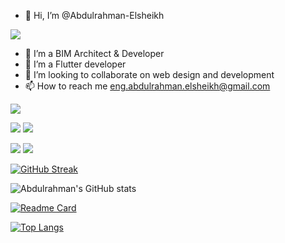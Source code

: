 - 👋 Hi, I’m @Abdulrahman-Elsheikh

![](https://media.giphy.com/media/qgQUggAC3Pfv687qPC/giphy.gif)

- 👀 I’m a BIM Architect & Developer
- 🌱 I’m a Flutter developer
- 💞️ I’m looking to collaborate on web design and development
- 📫 How to reach me eng.abdulrahman.elsheikh@gmail.com

![](http://github-profile-summary-cards.vercel.app/api/cards/profile-details?username=Abdulrahman-Elsheikh&theme=github_dark)

![](http://github-profile-summary-cards.vercel.app/api/cards/repos-per-language?username=Abdulrahman-Elsheikh&theme=github_dark)  ![](http://github-profile-summary-cards.vercel.app/api/cards/most-commit-language?username=Abdulrahman-Elsheikh&theme=github_dark)

![](http://github-profile-summary-cards.vercel.app/api/cards/stats?username=Abdulrahman-Elsheikh&theme=github_dark)   ![](http://github-profile-summary-cards.vercel.app/api/cards/productive-time?username=Abdulrahman-Elsheikh&theme=github_dark&utcOffset=8)

[![GitHub Streak](https://github-readme-streak-stats.herokuapp.com?user=Abdulrahman-Elsheikh&theme=chartreuse-dark&hide_border=true&border_radius=8&date_format=j%20M%5B%20Y%5D)](https://git.io/streak-stats)

![Abdulrahman's GitHub stats](https://github-readme-stats.vercel.app/api?username=Abdulrahman-Elsheikh&hide=contribs,prs&show_icons=true&theme=github_dark)

[![Readme Card](https://github-readme-stats.vercel.app/api/pin/?username=Abdulrahman-Elsheikh&repo=shop_app)](https://github.com/Abdulrahman-Elsheikh/shop_app)

[![Top Langs](https://github-readme-stats.vercel.app/api/top-langs/?username=Abdulrahman-Elsheikh&layout=compact)](https://github.com/Abdulrahman-Elsheikh/shop_app)

<!---
Abdulrahman-Elsheikh/Abdulrahman-Elsheikh is a ✨ special ✨ repository because its `README.md` (this file) appears on your GitHub profile.
You can click the Preview link to take a look at your changes.
--->

